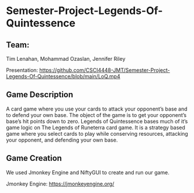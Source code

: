 # Semester-Project-Legends-Of-Quintessence

## Team: 
Tim Lenahan, Mohammad Ozaslan, Jennifer Riley

Presentation: https://github.com/CSCI4448-JMT/Semester-Project-Legends-Of-Quintessence/blob/main/LoQ.mp4

## Game Description 
A card game where you use your cards to attack your opponent’s base and to defend your own base. The object of the game is to get your opponent’s base’s hit points down to zero. Legends of Quintessence bases much of it’s game logic on The Legends of Runeterra card game. It is a strategy based game where you select cards to play while conserving resources, attacking your opponent, and defending your own base.

## Game Creation
We used Jmonkey Engine and NiftyGUI to create and run our game.

Jmonkey Engine: https://jmonkeyengine.org/

